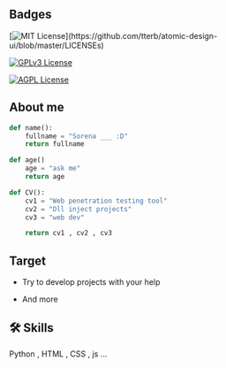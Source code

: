 
## Badges


[![MIT License](https://img.shields.io/apm/l/atomic-design-ui.svg?)](https://github.com/tterb/atomic-design-ui/blob/master/LICENSEs)

[![GPLv3 License](https://img.shields.io/badge/License-GPL%20v3-yellow.svg)](https://opensource.org/licenses/)

[![AGPL License](https://img.shields.io/badge/license-AGPL-blue.svg)](http://www.gnu.org/licenses/agpl-3.0)






## About me

```python
def name():
    fullname = "Sorena ___ :D"
    return fullname

def age()
    age = "ask me"
    return age

def CV():
    cv1 = "Web penetration testing tool" 
    cv2 = "Dll inject projects"
    cv3 = "web dev"

    return cv1 , cv2 , cv3
```


## Target

- Try to develop projects with your help

- And more


## 🛠 Skills
Python
, HTML
, CSS
, js
...


